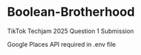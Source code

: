 # Boolean-Brotherhood
TikTok Techjam 2025 Question 1 Submission

Google Places API required in .env file
